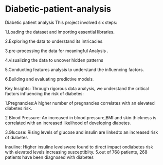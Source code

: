 # Diabetic-patient-analysis
Diabetic patient analysis
This project involved six steps:

1.Loading the dataset and importing essential libraries.

2.Exploring the data to understand its intricacies.

3.pre-processing the data for meaningful Analysis .

4.visualizing the data to uncover hidden patterns

5.Conducting features analysis to understand the influencing factors.

6.Building and evaluating predictive models.

Key Insights: Through rigorous data analysis, we understand the critical factors influencing the risk of diabetes:

1.Pregnancies:A higher number of pregnancies correlates with an elevated diabetes risk.

2 Blood Pressure: An increased in blood pressure,BMI and skin thickness is correlated with an increased likelihood of developing diabetes.

3.Glucose: Rising levels of glucose and insulin are linkedto an increased risk of diabetes

Insuline: Higher insuline levelswere found to direct impact ondiabetes risk with elevated levels increasing susceptiblity.
5.out of 768 patients, 268 patients have been diagnosed with diabetes
